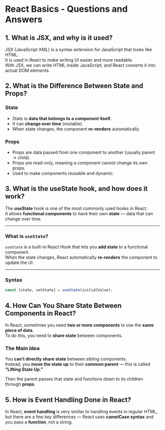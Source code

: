 # React Basics - Questions and Answers

## 1. What is JSX, and why is it used?

JSX (JavaScript XML) is a syntax extension for JavaScript that looks like HTML.  
It is used in React to make writing UI easier and more readable.  
With JSX, we can write HTML inside JavaScript, and React converts it into actual DOM elements.

## 2. What is the Difference Between State and Props?

### State

- State is **data that belongs to a component itself**.  
- It can **change over time** (mutable).  
- When state changes, the component **re-renders** automatically.  

### Props

- Props are data passed from one component to another (usually parent → child).
- Props are read-only, meaning a component cannot change its own props.
- Used to make components reusable and dynamic.

## 3. What is the useState hook, and how does it work?

The **useState** hook is one of the most commonly used hooks in React.  
It allows **functional components** to have their own **state** — data that can change over time.

---

### What is `useState`?

`useState` is a built-in React Hook that lets you **add state** to a functional component.  
When the state changes, React automatically **re-renders** the component to update the UI.

---

### Syntax

```jsx
const [state, setState] = useState(initialValue);
```

## 4. How Can You Share State Between Components in React?

In React, sometimes you need **two or more components** to use the **same piece of data**.  
To do this, you need to **share state** between components.

### The Main Idea

You **can’t directly share state** between sibling components.  
Instead, you **move the state up** to their **common parent** — this is called **“Lifting State Up.”**

Then the parent passes that state and functions down to its children through **props**.

## 5. How is Event Handling Done in React?

In React, **event handling** is very similar to handling events in regular HTML,  
but there are a few key differences — React uses **camelCase syntax** and you pass a **function**, not a string.